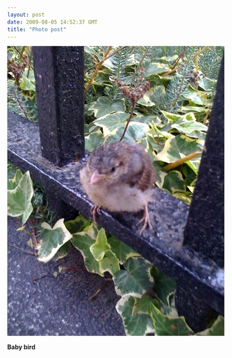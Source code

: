 ```yaml
---
layout: post
date: 2009-08-05 14:52:37 GMT
title: "Photo post"
---
```

![travisj](/images/e327f17c16f7e6e72a8b3bcbd3f659593a17ac6cadd89b1905e61e8f984108a9.jpg)

<b>Baby bird</b>